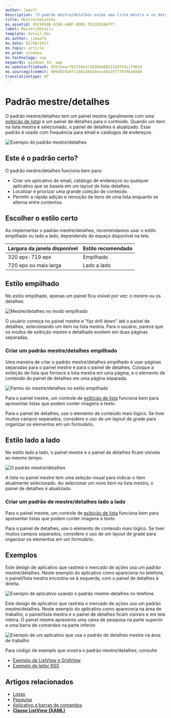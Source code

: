 ```yaml
---
author: Jwmsft
Description: "O padrão mestre/detalhes exibe uma lista mestra e os detalhes do item atualmente selecionado. Esse padrão é usado com frequência para email e listas de contatos/catálogos de endereços."
title: Mestre/detalhes
ms.assetid: 45C9FE8B-ECA6-44BF-8DDE-7D12ED34A7F7
label: Master/details
template: detail.hbs
ms.author: jimwalk
ms.date: 02/08/2017
ms.topic: article
ms.prod: windows
ms.technology: uwp
keywords: windows 10, uwp
ms.openlocfilehash: d5933eec7b2f34b2c5939bb083113dfd3a1f965d
ms.sourcegitcommit: 909d859a0f11981a8d1beac0da35f779786a6889
translationtype: HT
---
```

# <a name="masterdetails-pattern"></a>Padrão mestre/detalhes

<link rel="stylesheet" href="https://az835927.vo.msecnd.net/sites/uwp/Resources/css/custom.css"> 

O padrão mestre/detalhes tem um painel mestre (geralmente com uma [exibição de lista](lists.md)) e um painel de detalhes para o conteúdo. Quando um item na lista mestra é selecionado, o painel de detalhes é atualizado. Esse padrão é usado com frequência para email e catálogos de endereços.

![Exemplo do padrão mestre/detalhes](images/HIGSecOne_MasterDetail.png)

## <a name="is-this-the-right-pattern"></a>Este é o padrão certo?

O padrão mestre/detalhes funciona bem para:

-   Criar um aplicativo de email, catálogo de endereços ou qualquer aplicativo que se baseia em um layout de lista-detalhes.
-   Localizar e priorizar uma grande coleção de conteúdo.
-   Permitir a rápida adição e remoção de itens de uma lista enquanto se alterna entre contextos.

## <a name="choose-the-right-style"></a>Escolher o estilo certo

Ao implementar o padrão mestre/detalhes, recomendamos usar o estilo empilhado ou lado a lado, dependendo do espaço disponível na tela.

| Largura da janela disponível | Estilo recomendado |
|------------------------|-------------------|
| 320 epx-719 epx        | Empilhado           |
| 720 epx ou mais larga       | Lado a lado      |

 
## <a name="stacked-style"></a>Estilo empilhado

No estilo empilhado, apenas um painel fica visível por vez: o mestre ou os detalhes.

![Mestre/detalhes no modo empilhado](images/patterns-md-stacked.png)

O usuário começa no painel mestre e "faz drill down" até o painel de detalhes, selecionando um item na lista mestra. Para o usuário, parece que os modos de exibição mestre e detalhado existem em duas páginas separadas.

### <a name="create-a-stacked-masterdetails-pattern"></a>Criar um padrão mestre/detalhes empilhado

Uma maneira de criar o padrão mestre/detalhes empilhado é usar páginas separadas para o painel mestre e para o painel de detalhes. Coloque a exibição de lista que fornece a lista mestra em uma página, e o elemento de conteúdo do painel de detalhes em uma página separada.

![Partes do mestre/detalhes no estilo empilhado](images/patterns-md-stacked-parts.png)

Para o painel mestre, um controle de [exibição de lista](lists.md) funciona bem para apresentar listas que podem conter imagens e texto.

Para o painel de detalhes, use o elemento de conteúdo mais lógico. Se tiver muitos campos separados, considere o uso de um layout de grade para organizar os elementos em um formulário.

## <a name="side-by-side-style"></a>Estilo lado a lado

No estilo lado a lado, o painel mestre e o painel de detalhes ficam visíveis ao mesmo tempo.

![O padrão mestre/detalhes](images/patterns-masterdetail-400x227.png)

A lista no painel mestre tem uma seleção visual para indicar o item atualmente selecionado. Ao selecionar um novo item na lista mestra, o painel de detalhes é atualizado.

### <a name="create-a-side-by-side-masterdetails-pattern"></a>Criar um padrão de mestre/detalhes lado a lado

Para o painel mestre, um controle de [exibição de lista](lists.md) funciona bem para apresentar listas que podem conter imagens e texto.

Para o painel de detalhes, use o elemento de conteúdo mais lógico. Se tiver muitos campos separados, considere o uso de um layout de grade para organizar os elementos em um formulário.

## <a name="examples"></a>Exemplos

Este design de aplicativo que rastreia o mercado de ações usa um padrão mestre/detalhes. Neste exemplo do aplicativo como apareceria no telefone, o painel/lista mestra encontra-se à esquerda, com o painel de detalhes à direita.

![Exemplo de aplicativo usando o padrão mestre-detalhes no telefone](images/uap-finance-phone-masterdetails-600.png)

Este design de aplicativo que rastreia o mercado de ações usa um padrão mestre/detalhes. Neste exemplo do aplicativo como apareceria na área de trabalho, o painel/lista mestra e o painel de detalhes ficam visíveis e em tela inteira. O painel mestre apresenta uma caixa de pesquisa na parte superior e uma barra de comandos na parte inferior.

![Exemplo de um aplicativo que usa o padrão de detalhes mestre na área de trabalho](images/uap-finance-desktop700.png)

Para código de exemplo que mostra o padrão mestre/detalhes, consulte
- [Exemplo de ListView e GridView](http://go.microsoft.com/fwlink/p/?LinkId=619900)
- [Exemplo de leitor RSS](https://github.com/Microsoft/Windows-appsample-rssreader)

## <a name="related-articles"></a>Artigos relacionados

- [Listas](lists.md)
- [Pesquisa](search.md)
- [Aplicativo e barras de comandos](app-bars.md)
- [**Classe ListView (XAML)**](https://msdn.microsoft.com/library/windows/apps/br242878)
